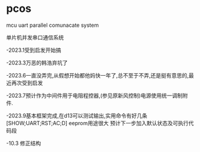# pcos
mcu uart parallel comunacate system

单片机并发串口通信系统

-2023.1受到启发开始搞

-2023.3万恶的韩浩弃坑了

-2023.6一直没弄完,从假想开始都他妈快一年了,总不至于不弄,还是挺有意思的,最近再次受到启发

-2023.7预计作为中间件用于电阻程控器,(参见原新风控制)电源使用统一调制附件.

-2023.9基本框架完成,在d13可以测试输出,实用命令有好几条 [SHOW;UART;RST;AC;D]  eeprom用途很大 预计下一步加入默认状态及可执行代码段

-10.3 修正结构
